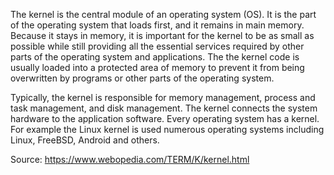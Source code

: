The kernel is the central module of an operating system (OS). It is the part of the operating system that loads first, and it remains in main memory. Because it stays in memory, it is important for the kernel to be as small as possible while still providing all the essential services required by other parts of the operating system and applications. The the kernel code is usually loaded into a protected area of memory to prevent it from being overwritten by programs or other parts of the operating system.

Typically, the kernel is responsible for memory management, process and task management, and disk management. The kernel connects the system hardware to the application software. Every operating system has a kernel. For example the Linux kernel is used numerous operating systems including Linux, FreeBSD, Android and others.

Source: https://www.webopedia.com/TERM/K/kernel.html
